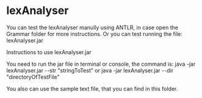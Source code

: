 # lexAnalyser
You can test the lexAnalyser manully using ANTLR, in case open the Grammar folder for more instructions. 
Or you can test running the file: lexAnalyser.jar

Instructions to use lexAnalyser.jar

You need to run the jar file in terminal or console, the command is:
java -jar lexAnalyser.jar --str "stringToTest"
or
java -jar lexAnalyser.jar --dir "directoryOfTestFile"

You also can use the sample text file, that you can find in this folder.
